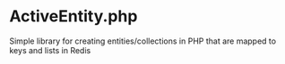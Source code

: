 ActiveEntity.php
================

Simple library for creating entities/collections in PHP that are mapped to keys and lists in Redis